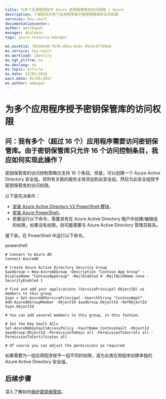 ```yaml
---
title: 为多个应用程序授予 Azure 密钥保管库的访问权限 | Azure
description: 了解如何为多个应用程序授予密钥保管库的访问权限
services: key-vault
documentationcenter: 
author: amitbapat
manager: mbaldwin
tags: azure-resource-manager

ms.assetid: 785d4e40-fb7b-485a-8cbc-d9c8c87708e6
ms.service: key-vault
ms.workload: identity
ms.tgt_pltfrm: na
ms.devlang: na
ms.topic: article
ms.date: 12/01/2016
wacn.date: 01/05/2017
ms.author: ambapat
---
```


# 为多个应用程序授予密钥保管库的访问权限

## 问：我有多个（超过 16 个）应用程序需要访问密钥保管库。由于密钥保管库只允许 16 个访问控制条目，我应如何实现此操作？

密钥保管库的访问控制策略仅支持 16 个条目。但是，可以创建一个 Azure Active Directory 安全组。将所有关联的服务主体添加到此安全组，然后为此安全组授予密钥保管库的访问权限。

以下是先决条件：
- [安装 Azure Active Directory V2 PowerShell 模块](https://www.powershellgallery.com/packages/AzureAD/2.0.0.30)。
- [安装 Azure PowerShell](/powershell/azureps-cmdlets-docs/)。
- 若要运行以下命令，需要具有在 Azure Active Directory 租户中创建/编辑组的权限。如果没有权限，则可能需要与 Azure Active Directory 管理员联系。

接下来，在 PowerShell 中运行以下命令。

powershell

    # Connect to Azure AD 
    Connect-AzureAD 
     
    # Create Azure Active Directory Security Group 
    $aadGroup = New-AzureADGroup -Description "Contoso App Group" -DisplayName "ContosoAppGroup" -MailEnabled 0 -MailNickName none -SecurityEnabled 1 
     
    # Find and add your applications (ServicePrincipal ObjectID) as members to this group 
    $spn = Get-AzureADServicePrincipal -SearchString "ContosoApp1" 
    Add-AzureADGroupMember -ObjectId $aadGroup.ObjectId -RefObjectId $spn.ObjectId 
     
    # You can add several members to this group, in this fashion. 
     
    # Set the Key Vault ACLs 
    Set-AzureRmKeyVaultAccessPolicy -VaultName ContosoVault -ObjectId $aadGroup.ObjectId -PermissionToKeys all -PermissionToSecrets all -PermissionToCertificates all 
     
    # Of course you can adjust the permissions as required 

如果需要为一组应用程序授予一组不同的权限，请为此类应用程序创建单独的 Azure Active Directory 安全组。

## 后续步骤

深入了解如何[保护密钥保管库](./key-vault-secure-your-key-vault.md)。

<!---HONumber=Mooncake_1226_2016-->